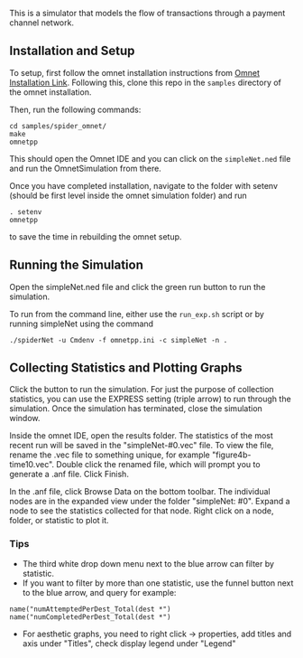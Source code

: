 This is a simulator that models the flow of transactions through a payment channel network. 

## Installation and Setup
To setup, first follow the omnet installation instructions from [Omnet Installation Link](https://omnetpp.org/doc/omnetpp/InstallGuide.pdf).
Following this, clone this repo in the `samples` directory of the omnet installation.

Then, run the following commands:
```
cd samples/spider_omnet/
make
omnetpp
```

This should open the Omnet IDE and you can click on the `simpleNet.ned` file and run the OmnetSimulation from there.

Once you have completed installation, navigate to the folder with setenv (should be first level inside the omnet simulation folder) and run 
```
. setenv
omnetpp
```
to save the time in rebuilding the omnet setup.

## Running the Simulation
Open the simpleNet.ned file and click the green run button to run the simulation.

To run from the command line, either use the `run_exp.sh` script or by running simpleNet using the command
```
./spiderNet -u Cmdenv -f omnetpp.ini -c simpleNet -n .
```

## Collecting Statistics and Plotting Graphs
Click the button to run the simulation. For just the purpose of collection statistics, you can use the EXPRESS setting (triple arrow) to run through the simulation. Once the simulation has terminated, close the simulation window. 

Inside the omnet IDE, open the results folder. The statistics of the most recent run will be saved in the "simpleNet-#0.vec" file. To view the file, rename the .vec file to something unique, for example "figure4b-time10.vec". Double click the renamed file, which will prompt you to generate a .anf file. Click Finish.

In the .anf file, click Browse Data on the bottom toolbar. The individual nodes are in the expanded view under the folder "simpleNet: #0". Expand a node to see the statistics collected for that node. Right click on a node, folder, or statistic to plot it.

### Tips
- The third white drop down menu next to the blue arrow can filter by statistic.
- If you want to filter by more than one statistic, use the funnel button next to the blue arrow, and query for example:
```
name("numAttemptedPerDest_Total(dest *") name("numCompletedPerDest_Total(dest *")
``` 
- For aesthetic graphs, you need to right click -> properties, add titles and axis under "Titles", check display legend under "Legend"

